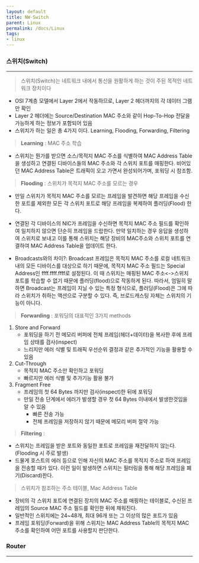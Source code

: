 ```yaml
---
layout: default
title: NW-Switch
parent: Linux
permalink: /docs/Linux
tags:
- linux
---
```


### 스위치(Switch)
---
> 스위치(Switch)는 네트워크 내에서 통신을 원활하게 하는 것이 주된 목적인 네트워크 장치이다
- OSI 7계층 모델에서 Layer 2에서 작동하므로, Layer 2 헤더까지의 각 데이터 그램만 확인
- Layer 2 헤더에는 Source/Destination MAC 주소와 같이 Hop-To-Hop 전달을 가능하게 하는 정보가 포함되어 있음
- 스위치가 하는 일은 총 4가지 이다. Learning, Flooding, Forwarding, Filtering

> **Learning** : MAC 주소 학습

- 스위치는 뭔가를 받으면 소스/목적지 MAC 주소를 식별하여 MAC Address Table을 생성하고 연결된 디바이스들의 MAC 주소와 각 스위치 포트를 매핑한다. 비어있던 MAC Address Table은 트래픽이 오고 가면서 완성되어가며, 포워딩 시 참조함.

> **Flooding** : 스위치가 목적지 MAC 주소를 모르는 경우

- 만일 스위치가 목적지 MAC 주소를 모르는 프레임을 발견하면 해당 프레임을 수신한 포트를 제외한 모든 각 스위치 포트로 해당 프레임을 복제하여 플러딩(Flood) 한다.

- 연결된 각 디바이스의 NIC가 프레임을 수신하면 목적지 MAC 주소 필드를 확인하여 일치하지 않으면 단순히 프레임을 드랍한다. 만약 일치하는 경우 응답을 생성하여 스위치로 보내고 이를 통해 스위치는 해당 장비의 MAC주소와 스위치 포트를 연결하여 MAC Address Table을 업데이트 한다.

- Broadcasts와의 차이?: Broadcast 프레임은 목적지 MAC 주소를 로컬 네트워크 내의 모든 디바이스를 대상으로 하기 때문에, 목적지 MAC 주소 필드는 Special Address인 ffff.ffff.ffff로 설정된다. 이 때 스위치는 매핑된 MAC 주소<->스위치 포트를 학습할 수 없기 때문에 플러딩(flood)으로 작동하게 된다. 따라서, 엄밀히 말하면 Broadcast는 프레임이 지닐 수 있는 특정 형식으로, 플러딩(Flood)은 그에 따라 스위치가 취하는 액션으로 구분할 수 있다. 즉, 브로드캐스팅 자체는 스위치의 기능이 아니다.

> **Forwarding** : 포워딩의 대표적인 3가지 methods

1. Store and Forward
    - 포워딩을 하기 전 메모리 버퍼에 전체 프레임(헤더+데이터)을 복사한 후에 프레임 상태를 검사(inspect)
    - 느리지만 에러 식별 및 트래픽 우선순위 결정과 같은 추가적인 기능을 활용할 수 있음
2. Cut-Through
    - 목적지 MAC 주소만 확인하고 포워딩
    - 빠르지만 에러 식별 및 추가기능 활용 불가
3. Fragment Free
    - 프레임의 첫 64 Bytes 까지만 검사(inspect)한 뒤에 포워딩
    - 만일 전송 단계에서 에러가 발생할 경우 첫 64 Bytes 이내에서 발생한것임을 알 수 있음
        - 빠른 전송 가능
        - 전체 프레임을 저장하지 않기 때문에 메모리 버퍼 절약 가능

> **Filtering** : 

- 스위치는 프레임을 받은 포트와 동일한 포트로 프레임을 재전달하지 않는다.(Flooding 시 주로 발생)
- 드물게 호스트의 에러 등으로 인해 자신의 MAC 주소를 목적지 주소로 하여 프레임을 전송할 때가 있다. 이런 일이 발생하면 스위치는 필터링을 통해 해당 프레임을 폐기(Discard)한다.


> 스위치가 참조하는 주소 테이블, Mac Address Table
- 장비의 각 스위치 포트에 연결된 장치의 MAC 주소를 매핑하는 테이블로, 수신된 프레임의 Source MAC 주소 필드를 확인한 뒤에 채워진다.
- 일반적인 스위치에는 24~48개, 최대 96개 또는 그 이상의 많은 포트가 있음
- 프레임 포워딩(Forward)을 위해 스위치는 MAC Address Table의 목적지 MAC 주소를 확인하여 어떤 포트를 사용할지 판단한다.



### Router
---
